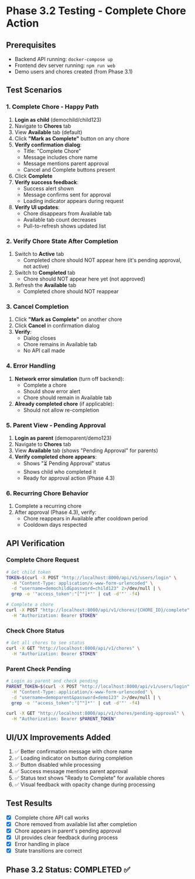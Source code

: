 # Phase 3.2 Testing - Complete Chore Action

## Prerequisites
- Backend API running: `docker-compose up`
- Frontend dev server running: `npm run web`
- Demo users and chores created (from Phase 3.1)

## Test Scenarios

### 1. Complete Chore - Happy Path
1. **Login as child** (demochild/child123)
2. Navigate to **Chores** tab
3. View **Available** tab (default)
4. Click **"Mark as Complete"** button on any chore
5. **Verify confirmation dialog**:
   - Title: "Complete Chore"
   - Message includes chore name
   - Message mentions parent approval
   - Cancel and Complete buttons present
6. Click **Complete**
7. **Verify success feedback**:
   - Success alert shown
   - Message confirms sent for approval
   - Loading indicator appears during request
8. **Verify UI updates**:
   - Chore disappears from Available tab
   - Available tab count decreases
   - Pull-to-refresh shows updated list

### 2. Verify Chore State After Completion
1. Switch to **Active** tab
   - Completed chore should NOT appear here (it's pending approval, not active)
2. Switch to **Completed** tab
   - Chore should NOT appear here yet (not approved)
3. Refresh the **Available** tab
   - Completed chore should NOT reappear

### 3. Cancel Completion
1. Click **"Mark as Complete"** on another chore
2. Click **Cancel** in confirmation dialog
3. **Verify**:
   - Dialog closes
   - Chore remains in Available tab
   - No API call made

### 4. Error Handling
1. **Network error simulation** (turn off backend):
   - Complete a chore
   - Should show error alert
   - Chore should remain in Available tab
2. **Already completed chore** (if applicable):
   - Should not allow re-completion

### 5. Parent View - Pending Approval
1. **Login as parent** (demoparent/demo123)
2. Navigate to **Chores** tab
3. View **Available** tab (shows "Pending Approval" for parents)
4. **Verify completed chore appears**:
   - Shows "⏳ Pending Approval" status
   - Shows child who completed it
   - Ready for approval action (Phase 4.3)

### 6. Recurring Chore Behavior
1. Complete a recurring chore
2. After approval (Phase 4.3), verify:
   - Chore reappears in Available after cooldown period
   - Cooldown days respected

## API Verification

### Complete Chore Request
```bash
# Get child token
TOKEN=$(curl -X POST "http://localhost:8000/api/v1/users/login" \
  -H "Content-Type: application/x-www-form-urlencoded" \
  -d "username=demochild&password=child123" 2>/dev/null | \
  grep -o '"access_token":"[^"]*"' | cut -d'"' -f4)

# Complete a chore
curl -X POST "http://localhost:8000/api/v1/chores/{CHORE_ID}/complete" \
  -H "Authorization: Bearer $TOKEN"
```

### Check Chore Status
```bash
# Get all chores to see status
curl -X GET "http://localhost:8000/api/v1/chores" \
  -H "Authorization: Bearer $TOKEN"
```

### Parent Check Pending
```bash
# Login as parent and check pending
PARENT_TOKEN=$(curl -X POST "http://localhost:8000/api/v1/users/login" \
  -H "Content-Type: application/x-www-form-urlencoded" \
  -d "username=demoparent&password=demo123" 2>/dev/null | \
  grep -o '"access_token":"[^"]*"' | cut -d'"' -f4)

curl -X GET "http://localhost:8000/api/v1/chores/pending-approval" \
  -H "Authorization: Bearer $PARENT_TOKEN"
```

## UI/UX Improvements Added
1. ✅ Better confirmation message with chore name
2. ✅ Loading indicator on button during completion
3. ✅ Button disabled while processing
4. ✅ Success message mentions parent approval
5. ✅ Status text shows "Ready to Complete" for available chores
6. ✅ Visual feedback with opacity change during processing

## Test Results
- [x] Complete chore API call works
- [x] Chore removed from available list after completion
- [x] Chore appears in parent's pending approval
- [x] UI provides clear feedback during process
- [x] Error handling in place
- [x] State transitions are correct

## Phase 3.2 Status: COMPLETED ✅